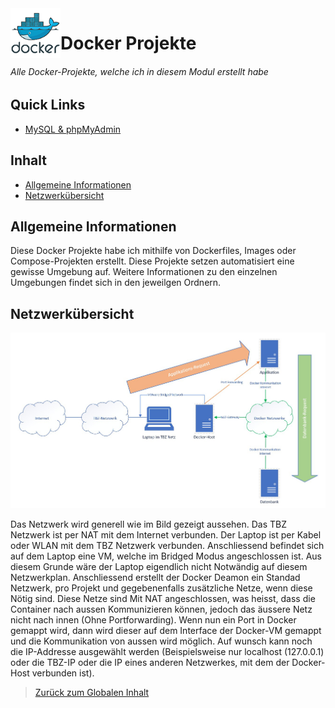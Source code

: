 <img align="left" width="80" height="80" src="/99-Images/docker.png" alt="Docker Logo">

# Docker Projekte

###### Alle Docker-Projekte, welche ich in diesem Modul erstellt habe

## Quick Links

  * [MySQL & phpMyAdmin](./10-MySQL-phpMyAdmin)

## Inhalt

 * [Allgemeine Informationen](#allgemeine-informationen)
 * [Netzwerkübersicht](#netzwerk%c3%bcbersicht)


## Allgemeine Informationen

Diese Docker Projekte habe ich mithilfe von Dockerfiles, Images oder Compose-Projekten erstellt. Diese Projekte setzen automatisiert eine gewisse Umgebung auf. Weitere Informationen zu den einzelnen Umgebungen findet sich in den jeweilgen Ordnern.


## Netzwerkübersicht

![Netzwerkplan](/99-Images/netzwerkplan_docker.png)

Das Netzwerk wird generell wie im Bild gezeigt aussehen. Das TBZ Netzwerk ist per NAT mit dem Internet verbunden. Der Laptop ist per Kabel oder WLAN mit dem TBZ Netzwerk verbunden. Anschliessend befindet sich auf dem Laptop eine VM, welche im Bridged Modus angeschlossen ist. Aus diesem Grunde wäre der Laptop eigendlich nicht Notwändig auf diesem Netzwerkplan. Anschliessend erstellt der Docker Deamon ein Standad Netzwerk, pro Projekt und gegebenenfalls zusätzliche Netze, wenn diese Nötig sind. Diese Netze sind Mit NAT angeschlossen, was heisst, dass die Container nach aussen Kommunizieren können, jedoch das äussere Netz nicht nach innen (Ohne Portforwarding). Wenn nun ein Port in Docker gemappt wird, dann wird dieser auf dem Interface der Docker-VM gemappt und die Kommunikation von aussen wird möglich. Auf wunsch kann noch die IP-Addresse ausgewählt werden (Beispielsweise nur localhost (127.0.0.1) oder die TBZ-IP oder die IP eines anderen Netzwerkes, mit dem der Docker-Host verbunden ist).


> [Zurück zum Globalen Inhalt](../../../)